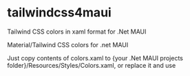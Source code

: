 # tailwindcss4maui
Tailwind CSS colors in xaml format for .Net MAUI

Material/Tailwind CSS colors for .net MAUI

Just copy contents of colors.xaml to {your .Net MAUI projects folder}/Resources/Styles/Colors.xaml, or replace it and use
